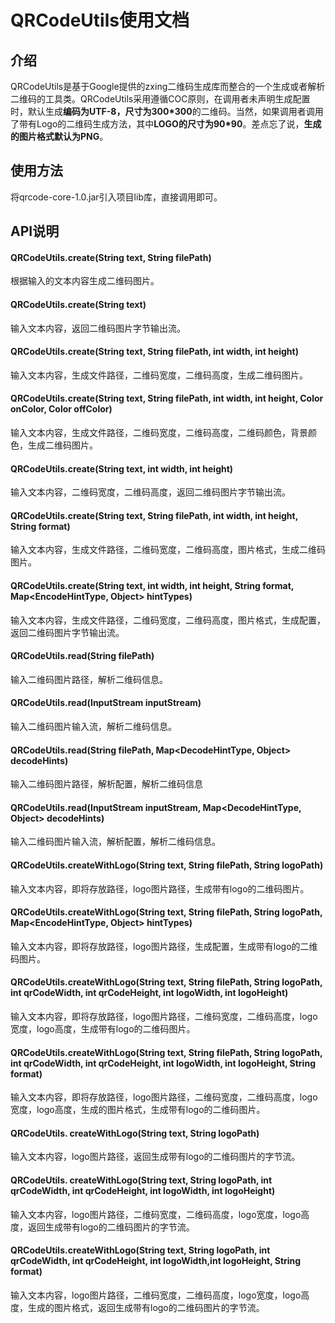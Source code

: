 # QRCodeUtils使用文档
## 介绍
QRCodeUtils是基于Google提供的zxing二维码生成库而整合的一个生成或者解析二维码的工具类。QRCodeUtils采用遵循COC原则，在调用者未声明生成配置时，默认生成**编码为UTF-8，尺寸为300*300**的二维码。当然，如果调用者调用了带有Logo的二维码生成方法，其中**LOGO的尺寸为90*90**。差点忘了说，**生成的图片格式默认为PNG**。
## 使用方法
将qrcode-core-1.0.jar引入项目lib库，直接调用即可。
## API说明
#### QRCodeUtils.create(String text, String filePath)
根据输入的文本内容生成二维码图片。
#### QRCodeUtils.create(String text)
输入文本内容，返回二维码图片字节输出流。
#### QRCodeUtils.create(String text, String filePath, int width, int height)
输入文本内容，生成文件路径，二维码宽度，二维码高度，生成二维码图片。
#### QRCodeUtils.create(String text, String filePath, int width, int height, Color onColor, Color offColor)
输入文本内容，生成文件路径，二维码宽度，二维码高度，二维码颜色，背景颜色，生成二维码图片。
#### QRCodeUtils.create(String text, int width, int height)
输入文本内容，二维码宽度，二维码高度，返回二维码图片字节输出流。
#### QRCodeUtils.create(String text, String filePath, int width, int height, String format)
输入文本内容，生成文件路径，二维码宽度，二维码高度，图片格式，生成二维码图片。
#### QRCodeUtils.create(String text, int width, int height, String format,  Map<EncodeHintType, Object> hintTypes) 
输入文本内容，生成文件路径，二维码宽度，二维码高度，图片格式，生成配置，返回二维码图片字节输出流。
#### QRCodeUtils.read(String filePath)
输入二维码图片路径，解析二维码信息。
#### QRCodeUtils.read(InputStream inputStream)
输入二维码图片输入流，解析二维码信息。
#### QRCodeUtils.read(String filePath, Map<DecodeHintType, Object> decodeHints)
输入二维码图片路径，解析配置，解析二维码信息
#### QRCodeUtils.read(InputStream inputStream, Map<DecodeHintType, Object> decodeHints)
输入二维码图片输入流，解析配置，解析二维码信息。
#### QRCodeUtils.createWithLogo(String text, String filePath, String logoPath)
输入文本内容，即将存放路径，logo图片路径，生成带有logo的二维码图片。
#### QRCodeUtils.createWithLogo(String text, String filePath, String logoPath, Map<EncodeHintType, Object> hintTypes)
输入文本内容，即将存放路径，logo图片路径，生成配置，生成带有logo的二维码图片。
#### QRCodeUtils.createWithLogo(String text, String filePath, String logoPath, int qrCodeWidth, int qrCodeHeight, int logoWidth, int logoHeight)
输入文本内容，即将存放路径，logo图片路径，二维码宽度，二维码高度，logo宽度，logo高度，生成带有logo的二维码图片。
#### QRCodeUtils.createWithLogo(String text, String filePath, String logoPath, int qrCodeWidth, int qrCodeHeight, int logoWidth, int logoHeight, String format)
输入文本内容，即将存放路径，logo图片路径，二维码宽度，二维码高度，logo宽度，logo高度，生成的图片格式，生成带有logo的二维码图片。
#### QRCodeUtils. createWithLogo(String text, String logoPath)
输入文本内容，logo图片路径，返回生成带有logo的二维码图片的字节流。
#### QRCodeUtils. createWithLogo(String text, String logoPath, int qrCodeWidth, int qrCodeHeight, int logoWidth, int logoHeight)
输入文本内容，logo图片路径，二维码宽度，二维码高度，logo宽度，logo高度，返回生成带有logo的二维码图片的字节流。
#### QRCodeUtils.createWithLogo(String text, String logoPath, int qrCodeWidth, int qrCodeHeight, int logoWidth,int logoHeight, String format)
输入文本内容，logo图片路径，二维码宽度，二维码高度，logo宽度，logo高度，生成的图片格式，返回生成带有logo的二维码图片的字节流。
